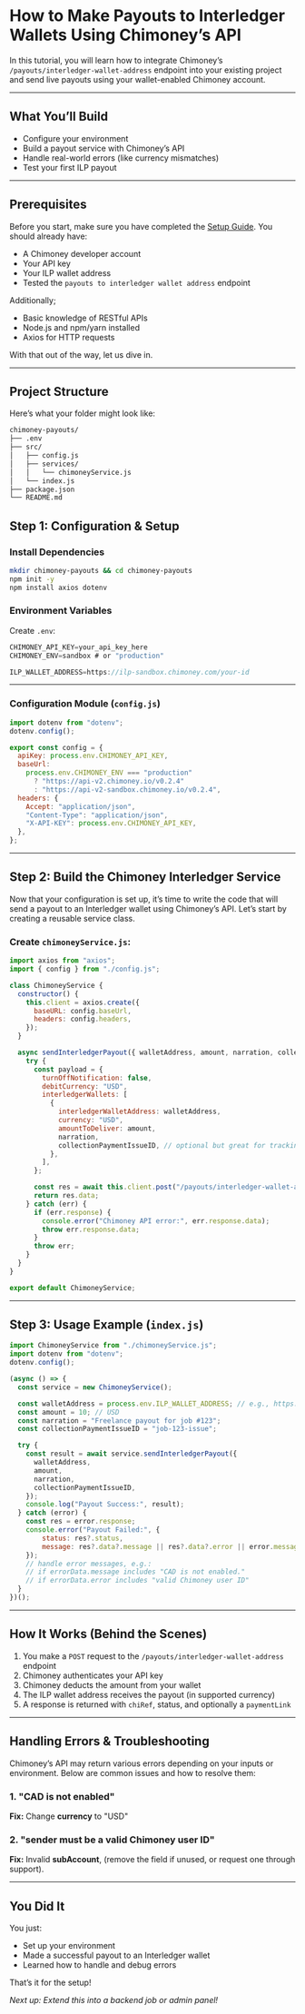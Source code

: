 # How to Make Payouts to Interledger Wallets Using Chimoney’s API

In this tutorial, you will learn how to integrate Chimoney’s `/payouts/interledger-wallet-address` endpoint into your existing project and send live payouts using your wallet-enabled Chimoney account.

---

## What You’ll Build

- Configure your environment
- Build a payout service with Chimoney’s API
- Handle real-world errors (like currency mismatches)
- Test your first ILP payout

---

## Prerequisites

Before you start, make sure you have completed the [Setup Guide](./setup.md). You should already have:
- A Chimoney developer account
- Your API key
- Your ILP wallet address
- Tested the `payouts to interledger wallet address` endpoint

Additionally;
- Basic knowledge of RESTful APIs
- Node.js and npm/yarn installed
- Axios for HTTP requests

With that out of the way, let us dive in.

---

## Project Structure

Here’s what your folder might look like:

```bash
chimoney-payouts/
├── .env
├── src/
│   ├── config.js
│   ├── services/
│   │   └── chimoneyService.js
│   └── index.js
├── package.json
└── README.md
```

## Step 1: Configuration & Setup

### Install Dependencies

```bash
mkdir chimoney-payouts && cd chimoney-payouts
npm init -y
npm install axios dotenv
```

### Environment Variables

Create `.env`:

```js
CHIMONEY_API_KEY=your_api_key_here
CHIMONEY_ENV=sandbox # or "production"

ILP_WALLET_ADDRESS=https://ilp-sandbox.chimoney.com/your-id
```

---

### Configuration Module (`config.js`)

```js
import dotenv from "dotenv";
dotenv.config();

export const config = {
  apiKey: process.env.CHIMONEY_API_KEY,
  baseUrl:
    process.env.CHIMONEY_ENV === "production"
      ? "https://api-v2.chimoney.io/v0.2.4"
      : "https://api-v2-sandbox.chimoney.io/v0.2.4",
  headers: {
    Accept: "application/json",
    "Content-Type": "application/json",
    "X-API-KEY": process.env.CHIMONEY_API_KEY,
  },
};
```

---

## Step 2: Build the Chimoney Interledger Service
Now that your configuration is set up, it’s time to write the code that will send a payout to an Interledger wallet using Chimoney’s API. Let’s start by creating a reusable service class.

### Create `chimoneyService.js`:

```js
import axios from "axios";
import { config } from "./config.js";

class ChimoneyService {
  constructor() {
    this.client = axios.create({
      baseURL: config.baseUrl,
      headers: config.headers,
    });
  }

  async sendInterledgerPayout({ walletAddress, amount, narration, collectionPaymentIssueID = "" }) {
    try {
      const payload = {
        turnOffNotification: false,
        debitCurrency: "USD",
        interledgerWallets: [
          {
            interledgerWalletAddress: walletAddress,
            currency: "USD",
            amountToDeliver: amount,
            narration,
            collectionPaymentIssueID, // optional but great for tracking payouts
          },
        ],
      };

      const res = await this.client.post("/payouts/interledger-wallet-address", payload);
      return res.data;
    } catch (err) {
      if (err.response) {
        console.error("Chimoney API error:", err.response.data);
        throw err.response.data;
      }
      throw err;
    }
  }
}

export default ChimoneyService;
```

---

## Step 3: Usage Example (`index.js`)

```js
import ChimoneyService from "./chimoneyService.js";
import dotenv from "dotenv";
dotenv.config();

(async () => {
  const service = new ChimoneyService();

  const walletAddress = process.env.ILP_WALLET_ADDRESS; // e.g., https://ilp-sandbox.chimoney.com/your-id
  const amount = 10; // USD
  const narration = "Freelance payout for job #123";
  const collectionPaymentIssueID = "job-123-issue";

  try {
    const result = await service.sendInterledgerPayout({
      walletAddress,
      amount,
      narration,
      collectionPaymentIssueID,
    });
    console.log("Payout Success:", result);
  } catch (error) {
    const res = error.response;
    console.error("Payout Failed:", {
        status: res?.status,
        message: res?.data?.message || res?.data?.error || error.message
    });
    // handle error messages, e.g.:
    // if errorData.message includes "CAD is not enabled."
    // if errorData.error includes "valid Chimoney user ID"
  }
})();
```
---

## How It Works (Behind the Scenes)

1. You make a `POST` request to the `/payouts/interledger-wallet-address` endpoint
2. Chimoney authenticates your API key
3. Chimoney deducts the amount from your wallet
4. The ILP wallet address receives the payout (in supported currency)
5. A response is returned with `chiRef`, status, and optionally a `paymentLink`

---

## Handling Errors & Troubleshooting
Chimoney’s API may return various errors depending on your inputs or environment. Below are common issues and how to resolve them:

### 1. "CAD is not enabled"
**Fix:** Change **currency** to "USD"

### 2. "sender must be a valid Chimoney user ID"
**Fix:** Invalid **subAccount**, (remove the field if unused, or request one through support).

---

## You Did It

You just:
- Set up your environment
- Made a successful payout to an Interledger wallet
- Learned how to handle and debug errors


That’s it for the setup!

_Next up: Extend this into a backend job or admin panel!_

